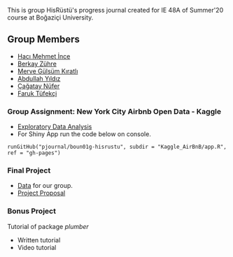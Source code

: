 This is group HisRüstü's progress journal created for IE 48A of Summer'20 course at Boğaziçi University. 

## Group Members
- [Hacı Mehmet İnce](https://pjournal.github.io/boun01-hmehmetince)
- [Berkay Zühre](https://pjournal.github.io/boun01-berkayzuhre)
- [Merve Gülsüm Kıratlı](https://pjournal.github.io/boun01-mervekiratl)
- [Abdullah Yıldız](https://pjournal.github.io/boun01-abdullahyildizz)
- [Çağatay Nüfer](https://pjournal.github.io/boun01-cagataynufer)
- [Faruk Tüfekçi](https://pjournal.github.io/boun01-faruktufekci)


### Group Assignment: New York City Airbnb Open Data - Kaggle
- [Exploratory Data Analysis](https://pjournal.github.io/boun01g-hisrustu/Kaggle_AirBnB/EDA.html)
- For Shiny App run the code below on console.

`runGitHub("pjournal/boun01g-hisrustu", subdir = "Kaggle_AirBnB/app.R", ref = "gh-pages")`


### Final Project

- [Data](housing_data_EVDS.csv) for our group. 
- [Project Proposal](48A_Proposal.html)



### Bonus Project
  Tutorial of package *plumber*
- Written tutorial
- Video tutorial



